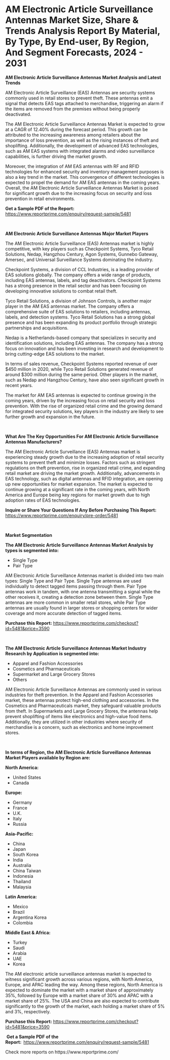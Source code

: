 <p><h1>AM Electronic Article Surveillance Antennas Market Size, Share & Trends Analysis Report By Material, By Type, By End-user, By Region, And Segment Forecasts, 2024 - 2031</h1></p><p><strong>AM Electronic Article Surveillance Antennas Market Analysis and Latest Trends</strong></p>
<p><p>AM Electronic Article Surveillance (EAS) Antennas are security systems commonly used in retail stores to prevent theft. These antennas emit a signal that detects EAS tags attached to merchandise, triggering an alarm if the items are removed from the premises without being properly deactivated.</p><p>The AM Electronic Article Surveillance Antennas Market is expected to grow at a CAGR of 12.40% during the forecast period. This growth can be attributed to the increasing awareness among retailers about the importance of loss prevention, as well as the rising instances of theft and shoplifting. Additionally, the development of advanced EAS technologies, such as AM EAS systems with integrated alarms and video surveillance capabilities, is further driving the market growth.</p><p>Moreover, the integration of AM EAS antennas with RF and RFID technologies for enhanced security and inventory management purposes is also a key trend in the market. This convergence of different technologies is expected to propel the demand for AM EAS antennas in the coming years. Overall, the AM Electronic Article Surveillance Antennas Market is poised for significant growth due to the increasing focus on security and loss prevention in retail environments.</p></p>
<p><strong>Get a Sample PDF of the Report:&nbsp;</strong> <a href="https://www.reportprime.com/enquiry/request-sample/5481">https://www.reportprime.com/enquiry/request-sample/5481</a></p>
<p>&nbsp;</p>
<p><strong>AM Electronic Article Surveillance Antennas Major Market Players</strong></p>
<p><p>The AM Electronic Article Surveillance (EAS) Antennas market is highly competitive, with key players such as Checkpoint Systems, Tyco Retail Solutions, Nedap, Hangzhou Century, Agon Systems, Gunnebo Gateway, Amersec, and Universal Surveillance Systems dominating the industry.</p><p>Checkpoint Systems, a division of CCL Industries, is a leading provider of EAS solutions globally. The company offers a wide range of products, including EAS antennas, labels, and tag deactivators. Checkpoint Systems has a strong presence in the retail sector and has been focusing on developing innovative solutions to combat retail theft.</p><p>Tyco Retail Solutions, a division of Johnson Controls, is another major player in the AM EAS antennas market. The company offers a comprehensive suite of EAS solutions to retailers, including antennas, labels, and detection systems. Tyco Retail Solutions has a strong global presence and has been expanding its product portfolio through strategic partnerships and acquisitions.</p><p>Nedap is a Netherlands-based company that specializes in security and identification solutions, including EAS antennas. The company has a strong focus on innovation and has been investing in research and development to bring cutting-edge EAS solutions to the market.</p><p>In terms of sales revenue, Checkpoint Systems reported revenue of over $450 million in 2020, while Tyco Retail Solutions generated revenue of around $300 million during the same period. Other players in the market, such as Nedap and Hangzhou Century, have also seen significant growth in recent years.</p><p>The market for AM EAS antennas is expected to continue growing in the coming years, driven by the increasing focus on retail security and loss prevention. With the rise of organized retail crime and the growing demand for integrated security solutions, key players in the industry are likely to see further growth and expansion in the future.</p></p>
<p>&nbsp;</p>
<p><strong>What Are The Key Opportunities For AM Electronic Article Surveillance Antennas Manufacturers?</strong></p>
<p><p>The AM Electronic Article Surveillance (EAS) Antennas market is experiencing steady growth due to the increasing adoption of retail security systems to prevent theft and minimize losses. Factors such as stringent regulations on theft prevention, rise in organized retail crime, and expanding retail market are driving the market growth. Additionally, advancements in EAS technology, such as digital antennas and RFID integration, are opening up new opportunities for market expansion. The market is expected to continue growing at a significant rate in the coming years, with North America and Europe being key regions for market growth due to high adoption rates of EAS technologies.</p></p>
<p><strong>Inquire or Share Your Questions If Any Before Purchasing This Report:</strong> <a href="https://www.reportprime.com/enquiry/pre-order/5481">https://www.reportprime.com/enquiry/pre-order/5481</a></p>
<p>&nbsp;</p>
<p><strong>Market Segmentation</strong></p>
<p><strong>The AM Electronic Article Surveillance Antennas Market Analysis by types is segmented into:</strong></p>
<p><ul><li>Single Type</li><li>Pair Type</li></ul></p>
<p><p>AM Electronic Article Surveillance Antennas market is divided into two main types: Single Type and Pair Type. Single Type antennas are used individually to detect tagged items passing through them. Pair Type antennas work in tandem, with one antenna transmitting a signal while the other receives it, creating a detection zone between them. Single Type antennas are more common in smaller retail stores, while Pair Type antennas are usually found in larger stores or shopping centers for wider coverage and more accurate detection of tagged items.</p></p>
<p><strong>Purchase this Report:&nbsp;</strong><a href="https://www.reportprime.com/checkout?id=5481&price=3590">https://www.reportprime.com/checkout?id=5481&price=3590</a></p>
<p>&nbsp;</p>
<p><strong>The AM Electronic Article Surveillance Antennas Market Industry Research by Application is segmented into:</strong></p>
<p><ul><li>Apparel and Fashion Accessories</li><li>Cosmetics and Pharmaceuticals</li><li>Supermarket and Large Grocery Stores</li><li>Others</li></ul></p>
<p><p>AM Electronic Article Surveillance Antennas are commonly used in various industries for theft prevention. In the Apparel and Fashion Accessories market, these antennas protect high-end clothing and accessories. In the Cosmetics and Pharmaceuticals market, they safeguard valuable products from theft. In Supermarkets and Large Grocery Stores, the antennas help prevent shoplifting of items like electronics and high-value food items. Additionally, they are utilized in other industries where security of merchandise is a concern, such as electronics and home improvement stores.</p></p>
<p>&nbsp;</p>
<p><strong>In terms of Region, the AM Electronic Article Surveillance Antennas Market Players available by Region are:</strong></p>
<p>
    <p> <strong> North America: </strong>
        <ul>
            <li>United States</li>
            <li>Canada</li>
        </ul>
        </p> 
    <p> <strong> Europe: </strong>
        <ul>
            <li>Germany</li>
            <li>France</li>
            <li>U.K.</li>
            <li>Italy</li>
            <li>Russia</li>
        </ul>
        </p> 
    <p> <strong> Asia-Pacific: </strong>
        <ul>
            <li>China</li>
            <li>Japan</li>
            <li>South Korea</li>
            <li>India</li>
            <li>Australia</li>
            <li>China Taiwan</li>
            <li>Indonesia</li>
            <li>Thailand</li>
            <li>Malaysia</li>
        </ul>
        </p> 
    <p> <strong> Latin America: </strong>
        <ul>
            <li>Mexico</li>
            <li>Brazil</li>
            <li>Argentina Korea</li>
            <li>Colombia</li>
        </ul>
        </p> 
    <p> <strong> Middle East & Africa: </strong>
        <ul>
            <li>Turkey</li>
            <li>Saudi</li>
            <li>Arabia</li>
            <li>UAE</li>
            <li>Korea</li>
        </ul>
    </p>
    </p>
<p><p>The AM electronic article surveillance antennas market is expected to witness significant growth across various regions, with North America, Europe, and APAC leading the way. Among these regions, North America is expected to dominate the market with a market share of approximately 35%, followed by Europe with a market share of 30% and APAC with a market share of 25%. The USA and China are also expected to contribute significantly to the growth of the market, each holding a market share of 5% and 3%, respectively.</p></p>
<p><strong>Purchase this Report: </strong><a href="https://www.reportprime.com/checkout?id=5481&price=3590">https://www.reportprime.com/checkout?id=5481&price=3590</a></p>
<p>&nbsp;<strong>Get a Sample PDF of the Report:&nbsp;&nbsp;</strong><a href="https://www.reportprime.com/enquiry/request-sample/5481">https://www.reportprime.com/enquiry/request-sample/5481</a></p>
<p><strong></strong></p>
<p>Check more reports on https://www.reportprime.com/</p>